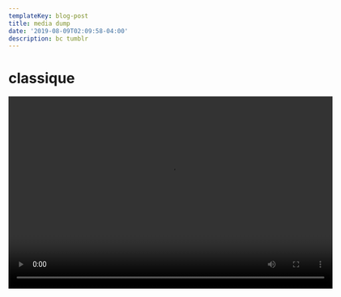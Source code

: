 ```yaml
---
templateKey: blog-post
title: media dump
date: '2019-08-09T02:09:58-04:00'
description: bc tumblr
---
```

# classique

<video src="https://res.cloudinary.com/cloudimgts/video/upload/v1565684969/25427982_1970466106304488_2185100003359613870_n.mp4_o2oiag.mp4" width="640px" height="380px" />

# f4m1ly

![a](https://res.cloudinary.com/cloudimgts/image/upload/v1563157173/74318C30-1513-4813-AC8E-6829F0B47222_hnhngk.jpg)

